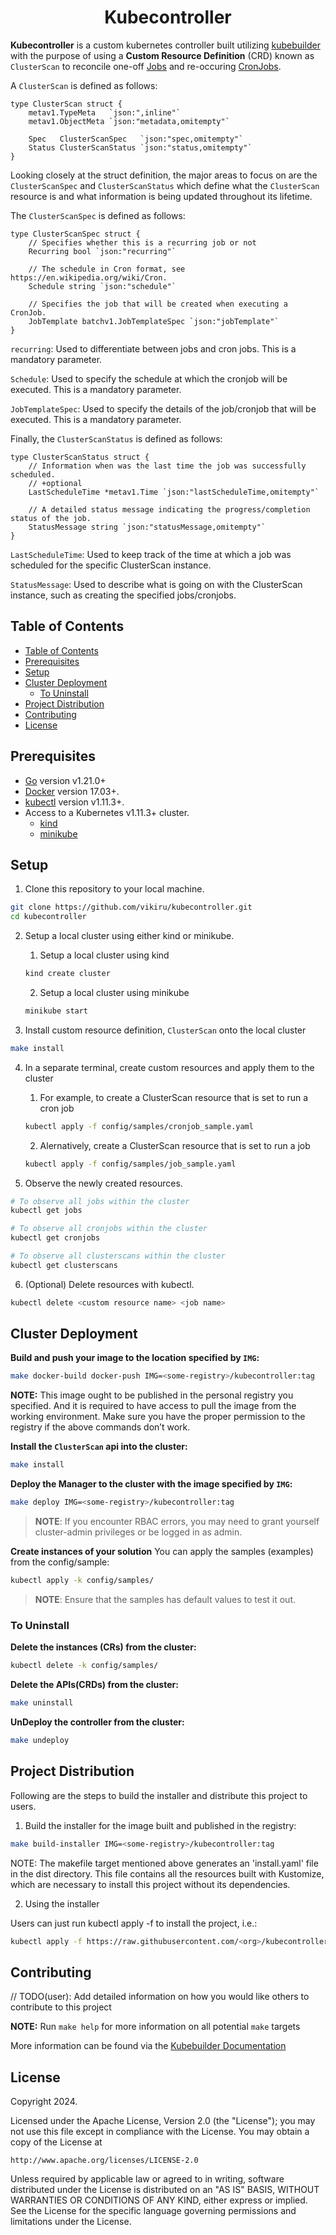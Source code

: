 <h1 align="center">Kubecontroller </h1>

**Kubecontroller** is a custom kubernetes controller built utilizing [kubebuilder](https://github.com/kubernetes-sigs/kubebuilder) with the purpose of using a **Custom Resource Definition** (CRD) known as `ClusterScan` to reconcile one-off [Jobs](https://kubernetes.io/docs/concepts/workloads/controllers/job/) and re-occuring [CronJobs](https://kubernetes.io/docs/concepts/workloads/controllers/cron-jobs/).

A `ClusterScan` is defined as follows:

```golang
type ClusterScan struct {
	metav1.TypeMeta   `json:",inline"`
	metav1.ObjectMeta `json:"metadata,omitempty"`

	Spec   ClusterScanSpec   `json:"spec,omitempty"`
	Status ClusterScanStatus `json:"status,omitempty"`
}
```

Looking closely at the struct definition, the major areas to focus on are the `ClusterScanSpec` and `ClusterScanStatus` which define what the `ClusterScan` resource is and what information is being updated throughout its lifetime.

The `ClusterScanSpec` is defined as follows:

```golang
type ClusterScanSpec struct {
	// Specifies whether this is a recurring job or not
	Recurring bool `json:"recurring"`

	// The schedule in Cron format, see https://en.wikipedia.org/wiki/Cron.
	Schedule string `json:"schedule"`

	// Specifies the job that will be created when executing a CronJob.
	JobTemplate batchv1.JobTemplateSpec `json:"jobTemplate"`
}
```

`recurring`: Used to differentiate between jobs and cron jobs. This is a mandatory parameter.

`Schedule`: Used to specify the schedule at which the cronjob will be executed. This is a mandatory parameter.

`JobTemplateSpec`: Used to specify the details of the job/cronjob that will be executed. This is a mandatory parameter.

Finally, the `ClusterScanStatus` is defined as follows:

```golang
type ClusterScanStatus struct {
	// Information when was the last time the job was successfully scheduled.
	// +optional
	LastScheduleTime *metav1.Time `json:"lastScheduleTime,omitempty"`

	// A detailed status message indicating the progress/completion status of the job.
	StatusMessage string `json:"statusMessage,omitempty"`
}
```

`LastScheduleTime`: Used to keep track of the time at which a job was scheduled for the specific ClusterScan instance.

`StatusMessage`: Used to describe what is going on with the ClusterScan instance, such as creating the specified jobs/cronjobs.

## Table of Contents
- [Table of Contents](#table-of-contents)
- [Prerequisites](#prerequisites)
- [Setup](#setup)
- [Cluster Deployment](#cluster-deployment)
  - [To Uninstall](#to-uninstall)
- [Project Distribution](#project-distribution)
- [Contributing](#contributing)
- [License](#license)


## Prerequisites

- [Go](https://go.dev/dl/) version v1.21.0+
- [Docker](https://docs.docker.com/get-docker/) version 17.03+.
- [kubectl](https://kubernetes.io/docs/tasks/tools/#kubectl) version v1.11.3+.
- Access to a Kubernetes v1.11.3+ cluster.
  - [kind](https://kind.sigs.k8s.io/)
  - [minikube](https://minikube.sigs.k8s.io/docs/)

## Setup

1. Clone this repository to your local machine.

```bash
git clone https://github.com/vikiru/kubecontroller.git
cd kubecontroller
```

2. Setup a local cluster using either kind or minikube.

   1. Setup a local cluster using kind
    ```bash
    kind create cluster
    ```
   2. Setup a local cluster using minikube
    ```bash
    minikube start
    ```
3. Install custom resource definition, `ClusterScan` onto the local cluster

```bash
make install
```

4. In a separate terminal, create custom resources and apply them to the cluster

    1. For example, to create a ClusterScan resource that is set to run a cron job
    ```bash
    kubectl apply -f config/samples/cronjob_sample.yaml
    ```
    2. Alernatively, create a ClusterScan resource that is set to run a job
    ```bash
    kubectl apply -f config/samples/job_sample.yaml
    ```

5. Observe the newly created resources.

```bash
# To observe all jobs within the cluster 
kubectl get jobs

# To observe all cronjobs within the cluster
kubectl get cronjobs

# To observe all clusterscans within the cluster
kubectl get clusterscans
```

6. (Optional) Delete resources with kubectl.

```bash
kubectl delete <custom resource name> <job name>
```


## Cluster Deployment

**Build and push your image to the location specified by `IMG`:**

```sh
make docker-build docker-push IMG=<some-registry>/kubecontroller:tag
```

**NOTE:** This image ought to be published in the personal registry you specified.
And it is required to have access to pull the image from the working environment.
Make sure you have the proper permission to the registry if the above commands don’t work.

**Install the `ClusterScan` api into the cluster:**

```sh
make install
```

**Deploy the Manager to the cluster with the image specified by `IMG`:**

```sh
make deploy IMG=<some-registry>/kubecontroller:tag
```

> **NOTE**: If you encounter RBAC errors, you may need to grant yourself cluster-admin
privileges or be logged in as admin.

**Create instances of your solution**
You can apply the samples (examples) from the config/sample:

```sh
kubectl apply -k config/samples/
```

>**NOTE**: Ensure that the samples has default values to test it out.

### To Uninstall
**Delete the instances (CRs) from the cluster:**

```sh
kubectl delete -k config/samples/
```

**Delete the APIs(CRDs) from the cluster:**

```sh
make uninstall
```

**UnDeploy the controller from the cluster:**

```sh
make undeploy
```

## Project Distribution

Following are the steps to build the installer and distribute this project to users.

1. Build the installer for the image built and published in the registry:

```sh
make build-installer IMG=<some-registry>/kubecontroller:tag
```

NOTE: The makefile target mentioned above generates an 'install.yaml'
file in the dist directory. This file contains all the resources built
with Kustomize, which are necessary to install this project without
its dependencies.

2. Using the installer

Users can just run kubectl apply -f <URL for YAML BUNDLE> to install the project, i.e.:

```sh
kubectl apply -f https://raw.githubusercontent.com/<org>/kubecontroller/<tag or branch>/dist/install.yaml
```

## Contributing
// TODO(user): Add detailed information on how you would like others to contribute to this project

**NOTE:** Run `make help` for more information on all potential `make` targets

More information can be found via the [Kubebuilder Documentation](https://book.kubebuilder.io/introduction.html)

## License

Copyright 2024.

Licensed under the Apache License, Version 2.0 (the "License");
you may not use this file except in compliance with the License.
You may obtain a copy of the License at

    http://www.apache.org/licenses/LICENSE-2.0

Unless required by applicable law or agreed to in writing, software
distributed under the License is distributed on an "AS IS" BASIS,
WITHOUT WARRANTIES OR CONDITIONS OF ANY KIND, either express or implied.
See the License for the specific language governing permissions and
limitations under the License.

